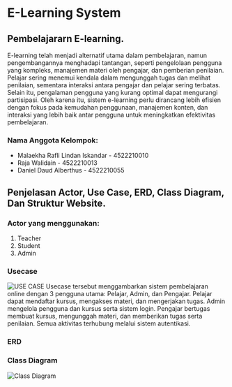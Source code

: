 # E-Learning System
## Pembelajararn E-learning.
E-learning telah menjadi alternatif utama dalam pembelajaran, namun pengembangannya menghadapi tantangan, seperti pengelolaan pengguna yang kompleks, manajemen materi oleh pengajar, dan pemberian penilaian. Pelajar sering menemui kendala dalam mengunggah tugas dan melihat penilaian, sementara interaksi antara pengajar dan pelajar sering terbatas. Selain itu, pengalaman pengguna yang kurang optimal dapat mengurangi partisipasi. Oleh karena itu, sistem e-learning perlu dirancang lebih efisien dengan fokus pada kemudahan penggunaan, manajemen konten, dan interaksi yang lebih baik antar pengguna untuk meningkatkan efektivitas pembelajaran.

### Nama Anggota Kelompok:

- Malaekha Rafli Lindan Iskandar - 4522210010
- Raja Walidain - 4522210013
- Daniel Daud Alberthus - 4522210055

## Penjelasan Actor, Use Case, ERD, Class Diagram, Dan Struktur Website. 

### Actor yang menggunakan:
1. Teacher
2. Student
3. Admin


### Usecase
![USE CASE](https://github.com/user-attachments/assets/aa977bc9-bdee-4398-88c1-228dcd4d77ec)
Usecase tersebut menggambarkan sistem pembelajaran online dengan 3 pengguna utama: Pelajar, Admin, dan Pengajar. Pelajar dapat mendaftar kursus, mengakses materi, dan mengerjakan tugas. Admin mengelola pengguna dan kursus serta sistem login. Pengajar bertugas membuat kursus, mengunggah materi, dan memberikan tugas serta penilaian. Semua aktivitas terhubung melalui sistem autentikasi.


### ERD



### Class Diagram
![Class Diagram](https://github.com/user-attachments/assets/f1733e4d-2eed-4f99-9821-6972065c7572)
